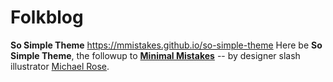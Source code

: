 # Folkblog

**So Simple Theme** https://mmistakes.github.io/so-simple-theme
Here be **So Simple Theme**, the followup to [**Minimal Mistakes**](http://mmistakes.github.io/minimal-mistakes/) -- by designer slash illustrator [Michael Rose](http://mademistakes.com).


